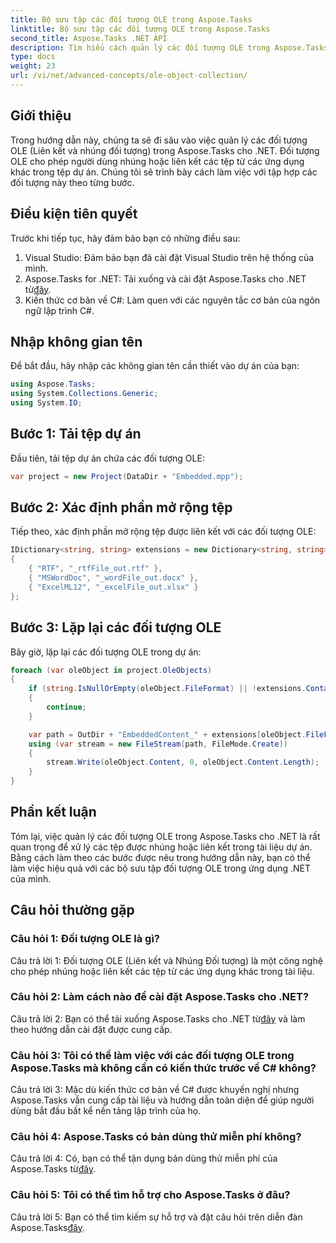 ```yaml
---
title: Bộ sưu tập các đối tượng OLE trong Aspose.Tasks
linktitle: Bộ sưu tập các đối tượng OLE trong Aspose.Tasks
second_title: Aspose.Tasks .NET API
description: Tìm hiểu cách quản lý các đối tượng OLE trong Aspose.Tasks cho .NET với hướng dẫn toàn diện này. Nắm vững cách xử lý các tệp nhúng trong tài liệu dự án một cách dễ dàng.
type: docs
weight: 23
url: /vi/net/advanced-concepts/ole-object-collection/
---
```

## Giới thiệu

Trong hướng dẫn này, chúng ta sẽ đi sâu vào việc quản lý các đối tượng OLE (Liên kết và nhúng đối tượng) trong Aspose.Tasks cho .NET. Đối tượng OLE cho phép người dùng nhúng hoặc liên kết các tệp từ các ứng dụng khác trong tệp dự án. Chúng tôi sẽ trình bày cách làm việc với tập hợp các đối tượng này theo từng bước.

## Điều kiện tiên quyết

Trước khi tiếp tục, hãy đảm bảo bạn có những điều sau:

1. Visual Studio: Đảm bảo bạn đã cài đặt Visual Studio trên hệ thống của mình.
2.  Aspose.Tasks for .NET: Tải xuống và cài đặt Aspose.Tasks cho .NET từ[đây](https://releases.aspose.com/tasks/net/).
3. Kiến thức cơ bản về C#: Làm quen với các nguyên tắc cơ bản của ngôn ngữ lập trình C#.

## Nhập không gian tên

Để bắt đầu, hãy nhập các không gian tên cần thiết vào dự án của bạn:

```csharp
using Aspose.Tasks;
using System.Collections.Generic;
using System.IO;


```

## Bước 1: Tải tệp dự án

Đầu tiên, tải tệp dự án chứa các đối tượng OLE:

```csharp
var project = new Project(DataDir + "Embedded.mpp");
```

## Bước 2: Xác định phần mở rộng tệp

Tiếp theo, xác định phần mở rộng tệp được liên kết với các đối tượng OLE:

```csharp
IDictionary<string, string> extensions = new Dictionary<string, string>
{
    { "RTF", "_rtfFile_out.rtf" },
    { "MSWordDoc", "_wordFile_out.docx" },
    { "ExcelML12", "_excelFile_out.xlsx" }
};
```

## Bước 3: Lặp lại các đối tượng OLE

Bây giờ, lặp lại các đối tượng OLE trong dự án:

```csharp
foreach (var oleObject in project.OleObjects)
{
    if (string.IsNullOrEmpty(oleObject.FileFormat) || !extensions.ContainsKey(oleObject.FileFormat))
    {
        continue;
    }

    var path = OutDir + "EmbeddedContent_" + extensions[oleObject.FileFormat];
    using (var stream = new FileStream(path, FileMode.Create))
    {
        stream.Write(oleObject.Content, 0, oleObject.Content.Length);
    }
}
```

## Phần kết luận

Tóm lại, việc quản lý các đối tượng OLE trong Aspose.Tasks cho .NET là rất quan trọng để xử lý các tệp được nhúng hoặc liên kết trong tài liệu dự án. Bằng cách làm theo các bước được nêu trong hướng dẫn này, bạn có thể làm việc hiệu quả với các bộ sưu tập đối tượng OLE trong ứng dụng .NET của mình.

## Câu hỏi thường gặp

### Câu hỏi 1: Đối tượng OLE là gì?

Câu trả lời 1: Đối tượng OLE (Liên kết và Nhúng Đối tượng) là một công nghệ cho phép nhúng hoặc liên kết các tệp từ các ứng dụng khác trong tài liệu.

### Câu hỏi 2: Làm cách nào để cài đặt Aspose.Tasks cho .NET?

 Câu trả lời 2: Bạn có thể tải xuống Aspose.Tasks cho .NET từ[đây](https://releases.aspose.com/tasks/net/) và làm theo hướng dẫn cài đặt được cung cấp.

### Câu hỏi 3: Tôi có thể làm việc với các đối tượng OLE trong Aspose.Tasks mà không cần có kiến thức trước về C# không?

Câu trả lời 3: Mặc dù kiến thức cơ bản về C# được khuyến nghị nhưng Aspose.Tasks vẫn cung cấp tài liệu và hướng dẫn toàn diện để giúp người dùng bắt đầu bất kể nền tảng lập trình của họ.

### Câu hỏi 4: Aspose.Tasks có bản dùng thử miễn phí không?

 Câu trả lời 4: Có, bạn có thể tận dụng bản dùng thử miễn phí của Aspose.Tasks từ[đây](https://releases.aspose.com/).

### Câu hỏi 5: Tôi có thể tìm hỗ trợ cho Aspose.Tasks ở đâu?

 Câu trả lời 5: Bạn có thể tìm kiếm sự hỗ trợ và đặt câu hỏi trên diễn đàn Aspose.Tasks[đây](https://forum.aspose.com/c/tasks/15).